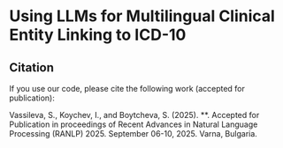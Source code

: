 # Using LLMs for Multilingual Clinical Entity Linking to ICD-10

## Citation

If you use our code, please cite the following work (accepted for publication):

Vassileva, S., Koychev, I., and Boytcheva, S. (2025). **. Accepted for Publication in proceedings of Recent Advances in Natural Language Processing (RANLP) 2025. September 06-10, 2025. Varna, Bulgaria.

